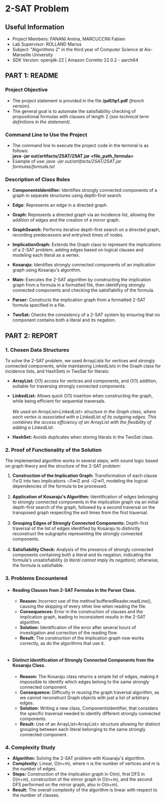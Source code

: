 # 2-SAT Problem

## Useful Information
- Project Members: FANANI Amina, MARCUCCINI Fabien 
- Lab Supervisor: ROLLAND Marius
- Subject: "Algorithms 2" in the third year of Computer Science at Aix-Marseille University
- SDK Version: openjdk-22 | Amazon Corretto 22.0.2 - aarch64

## PART 1: README

### Project Objective
- The project statement is provided in the file **/pdf/tp1.pdf** *(french version)*. <br>
- The general goal is to automate the satisfiability checking of propositional formulas with clauses of length 2 *(see technical term definitions in the statement)*.

### Command Line to Use the Project
- The command line to execute the project code in the terminal is as follows:<br>
**java -jar out/artifacts/2SAT/2SAT.jar <file_path_formula>**<br>
- Example of use: *java -jar out/artifacts/2SAT/2SAT.jar formulas/formula.txt*<br>

### Description of Class Roles

- **ComponentsIdentifier:** Identifies strongly connected components of a graph in separate structures using depth-first search.<br>

- **Edge:** Represents an edge in a directed graph.<br>

- **Graph:** Represents a directed graph via an incidence list, allowing the addition of edges and the creation of a mirror graph.<br>

- **GraphSearch:** Performs iterative depth-first search on a directed graph, recording predecessors and entry/exit times of nodes.<br>

- **ImplicationGraph:** Extends the Graph class to represent the implications of a 2-SAT problem, adding edges based on logical clauses and modeling each literal as a vertex.<br>

- **Kosaraju:** Identifies strongly connected components of an implication graph using Kosaraju's algorithm.<br>

- **Main:** Executes the 2-SAT algorithm by constructing the implication graph from a formula in a formatted file, then identifying strongly connected components and checking the satisfiability of the formula.<br>

- **Parser:** Constructs the implication graph from a formatted 2-SAT formula specified in a file.<br>

- **TwoSat:** Checks the consistency of a 2-SAT system by ensuring that no component contains both a literal and its negation.

## PART 2: REPORT

### 1. Chosen Data Structures
To solve the 2-SAT problem, we used ArrayLists for vertices and strongly connected components, while maintaining LinkedLists in the Graph class for incidence lists, and HashSets in TwoSat for literals:<br>

- **ArrayList:** O(1) access for vertices and components, and O(1) addition, suitable for traversing strongly connected components.<br>

- **LinkedList:** Allows quick O(1) insertion when constructing the graph, while being efficient for sequential traversals.<br><br>
*We used an ArrayList<LinkedList<Edge>> structure in the Graph class, where each vertex is associated with a LinkedList of its outgoing edges. This combines the access efficiency of an ArrayList with the flexibility of adding a LinkedList.*<br>

- **HashSet:** Avoids duplicates when storing literals in the TwoSat class.<br>

### 2. Proof of Functionality of the Solution
The implemented algorithm works in several steps, with sound logic based on graph theory and the structure of the 2-SAT problem:<br>
1. **Construction of the Implication Graph:** Transformation of each clause l1∨l2 into two implications ¬l1⇒l2 and ¬l2⇒l1, modeling the logical dependencies of the formula to be processed.<br><br>
2. **Application of Kosaraju's Algorithm:** Identification of edges belonging to strongly connected components in the implication graph via an initial depth-first search of the graph, followed by a second traversal on the transposed graph respecting the exit times from the first traversal.<br><br>
3. **Grouping Edges of Strongly Connected Components:** Depth-first traversal of the list of edges identified by Kosaraju to distinctly reconstruct the subgraphs representing the strongly connected components.<br><br>
4. **Satisfiability Check:** Analysis of the presence of strongly connected components containing both a literal and its negation, indicating the formula's unsatisfiability *(a literal cannot imply its negation)*; otherwise, the formula is satisfiable.<br>

### 3. Problems Encountered

- #### Reading Clauses from 2-SAT Formulas in the Parser Class.
  - **Reason:** Incorrect use of the method bufferedReader.readLine(), causing the skipping of every other line when reading the file.<br>
  - **Consequences:** Error in the construction of clauses and the implication graph, leading to inconsistent results in the 2-SAT algorithm.<br>
  - **Solution:** Identification of the error after several hours of investigation and correction of the reading flow.<br>
  - **Result:** The construction of the implication graph now works correctly, as do the algorithms that use it.<br><br>

- #### Distinct Identification of Strongly Connected Components from the Kosaraju Class.
  - **Reason:** The Kosaraju class returns a simple list of edges, making it impossible to identify which edges belong to the same strongly connected component.
  - **Consequence:** Difficulty in reusing the graph traversal algorithm, as we cannot reconstruct Graph objects with just a list of arbitrary edges.
  - **Solution:** Writing a new class, ComponentsIdentifier, that considers the specific traversal needed to identify different strongly connected components.
  - **Result:** Use of an ArrayList<ArrayList<Integer>> structure allowing for distinct grouping between each literal belonging to the same strongly connected component.

### 4. Complexity Study
* **Algorithm:** Solving the 2-SAT problem with Kosaraju's algorithm.<br>
* **Complexity:** Linear, O(n+m), where n is the number of vertices and m is the number of edges.<br>
* **Steps:** Construction of the implication graph in O(m), first DFS in O(n+m), construction of the mirror graph in O(n+m), and the second DFS performed on the mirror graph, also in O(n+m).<br>
* **Result:** The overall complexity of the algorithm is linear with respect to the number of clauses.<br>
